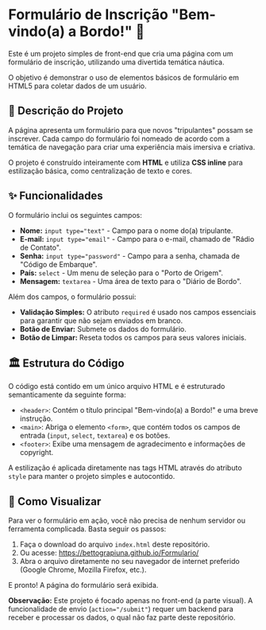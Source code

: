 # Formulário de Inscrição "Bem-vindo(a) a Bordo!" 🚢

Este é um projeto simples de front-end que cria uma página com um formulário de inscrição, utilizando uma divertida temática náutica. 

O objetivo é demonstrar o uso de elementos básicos de formulário em HTML5 para coletar dados de um usuário.

## 📝 Descrição do Projeto

A página apresenta um formulário para que novos "tripulantes" possam se inscrever. Cada campo do formulário foi nomeado de acordo com a
temática de navegação para criar uma experiência mais imersiva e criativa.

O projeto é construído inteiramente com **HTML** e utiliza **CSS inline** para estilização básica, como centralização de texto e cores.

## ✨ Funcionalidades

O formulário inclui os seguintes campos:

* **Nome:** `input type="text"` - Campo para o nome do(a) tripulante.
* **E-mail:** `input type="email"` - Campo para o e-mail, chamado de "Rádio de Contato".
* **Senha:** `input type="password"` - Campo para a senha, chamada de "Código de Embarque".
* **País:** `select` - Um menu de seleção para o "Porto de Origem".
* **Mensagem:** `textarea` - Uma área de texto para o "Diário de Bordo".

Além dos campos, o formulário possui:

* **Validação Simples:** O atributo `required` é usado nos campos essenciais para garantir que não sejam enviados em branco.
* **Botão de Enviar:** Submete os dados do formulário.
* **Botão de Limpar:** Reseta todos os campos para seus valores iniciais.

## 🏛️ Estrutura do Código

O código está contido em um único arquivo HTML e é estruturado semanticamente da seguinte forma:

* `<header>`: Contém o título principal "Bem-vindo(a) a Bordo!" e uma breve instrução.
* `<main>`: Abriga o elemento `<form>`, que contém todos os campos de entrada (`input`, `select`, `textarea`) e os botões.
* `<footer>`: Exibe uma mensagem de agradecimento e informações de copyright.

A estilização é aplicada diretamente nas tags HTML através do atributo `style` para manter o projeto simples e autocontido.

## 🚀 Como Visualizar

Para ver o formulário em ação, você não precisa de nenhum servidor ou ferramenta complicada. Basta seguir os passos:

1.  Faça o download do arquivo `index.html` deste repositório.
2.  Ou acesse: https://bettograpiuna.github.io/Formulario/
3.  Abra o arquivo diretamente no seu navegador de internet preferido (Google Chrome, Mozilla Firefox, etc.).

E pronto! A página do formulário será exibida.

**Observação:** 
Este projeto é focado apenas no front-end (a parte visual).
A funcionalidade de envio (`action="/submit"`) requer um backend para receber e processar os dados, o qual não faz parte deste 
repositório.
